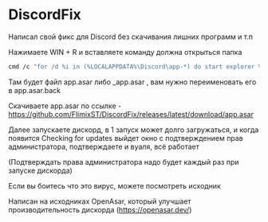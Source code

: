# DiscordFix

Написал свой фикс для Discord без скачивания лишних программ и т.п

Нажимаете WIN + R и вставляете команду должна открыться папка
```bash
cmd /c "for /d %i in (%LOCALAPPDATA%\Discord\app-*) do start explorer %i\resources"
```

Там будет файл app.asar либо _app.asar , вам нужно переименовать его в app.asar.back

Скачиваете app.asar по ссылке - https://github.com/FlimixST/DiscordFix/releases/latest/download/app.asar

Далее запускаете дискорд, в 1 запуск может долго загружаться, и когда появится Checking for updates выйдет окно с подтверждением прав администратора, подтверждаете и вуаля, всё работает

(Подтверждать права администратора надо будет каждый раз при запуске дискорда)

Если вы боитесь что это вирус, можете посмотреть исходник


Написан на исходниках OpenAsar, который улучшает производительность дискорда (https://openasar.dev/)
